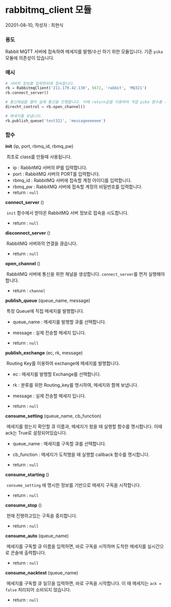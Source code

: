 # rabbitmq_client 모듈

20201-08-10, 작성자 : 최현식



### 용도

Rabbit MQTT 서버에 접속하여 메세지를 발행/수신 하기 위한 모듈입니다. 기존 `pika` 모듈에 의존성이 있습니다.



### 예시

```python
# 서버의 정보를 입력한뒤에 접속합니다.
rb = RabbitmqClient('211.179.42.130', 5672, 'rabbit', 'MQ321')
rb.connect_server()

# 통신채널을 열어 실제 통신을 진행합니다. 이때 return값을 이용하여 직접 pika 함수를 사용할 수 있습니다.
direcht_control = rb.open_channel()

# 메세지를 보냅니다.
rb.publish_queue('test321', 'messageeeeeee')
```



### 함수

__init__ (ip, port, rbmq_id, rbmq_pw)

​	최초로 class를 만들때 사용됩니다.

- ip : RabbitMQ 서버의 IP를 입력합니다.
- port : RabbitMQ 서버의 PORT를 입력합니다.
- rbmq_id : RabbitMQ 서버에 접속할 계정 아이디를 입력합니다.
- rbmq_pw : RabbitMQ 서버에 접속할 계정의 비밀번호를 입력합니다.
- return : `null`




__connect_server__ ()

​	`init` 함수에서 받아온 RabbitMQ 서버 정보로 접속을 시도합니다.

- return : `null`




__disconnect_server__ ()

​	RabbitMQ 서버와의 연결을 끊습니다.

- return : `null`




__open_channel__ ()

​	RabbitMQ 서버에 통신을 위한 채널을 생성합니다. `connect_server`를 먼저 실행해야합니다.

- return : `channel`




__publish_queue__ (queue_name, message)

​	특정 Queue에 직접 메세지를 발행합니다.

- queue_name : 메세지를 발행할 큐를 선택합니다.
- message : 실제 전송할 메세지 입니다.

- return : `null`






__publish_exchange__ (ec, rk, message)

​	Routing Key를 이용하여 exchange에 메세지를 발행합니다.

- ec : 메세지를 발행할 Exchange를 선택합니다.
- rk : 분류를 위한 Routing_key를 명시하여, 메세지와 함께 보냅니다.
- message : 실제 전송할 메세지 입니다.

- return : `null`






__consume_setting__ (queue_name, cb_function)

​	메세지를 왔는지 확인할 큐 이름과, 메세지가 왔을 때 실행할 함수를 명시합니다. 이때 ack는 True로 설정되어있습니다.

- queue_name : 메세지를 구독할 큐를 선택합니다.
- cb_function : 메세지가 도착했을 때 실행할 callback 함수를 명시합니다.

- return : `null`






__consume_starting__ ()

​	`consume_setting` 에 명시한 정보를 기반으로 메세지 구독을 시작합니다.

- return : `null`




__consume_stop__ ()

​	현재 진행하고있는 구독을 중지합니다.

- return : `null`






__consume_auto__ (queue_name)

​	메세지를 구독할 큐 이름을 입력하면, 바로 구독을 시작하며 도착한 메세지를 실시간으로 콘솔에 출력합니다.

- return : `null`







__consume_nacktest__ (queue_name)

​	메세지를 구독할 큐 일므을 입력하면, 바로 구독을 시작합니다. 이 때 메세지는 `ack = false` 처리되어 소비되지 않습니다.

- return : `null`














